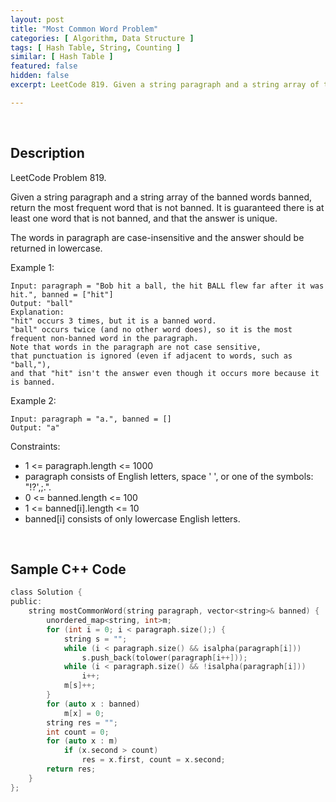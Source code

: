 ```yaml
---
layout: post
title: "Most Common Word Problem"
categories: [ Algorithm, Data Structure ]
tags: [ Hash Table, String, Counting ]
similar: [ Hash Table ]
featured: false
hidden: false
excerpt: LeetCode 819. Given a string paragraph and a string array of the banned words banned, return the most frequent word that is not banned. It is guaranteed there is at least one word that is not banned, and that the answer is unique.

---
```


<br />

## Description

LeetCode Problem 819.

Given a string paragraph and a string array of the banned words banned, return the most frequent word that is not banned. It is guaranteed there is at least one word that is not banned, and that the answer is unique.

The words in paragraph are case-insensitive and the answer should be returned in lowercase.

Example 1:
```
Input: paragraph = "Bob hit a ball, the hit BALL flew far after it was hit.", banned = ["hit"]
Output: "ball"
Explanation: 
"hit" occurs 3 times, but it is a banned word.
"ball" occurs twice (and no other word does), so it is the most frequent non-banned word in the paragraph. 
Note that words in the paragraph are not case sensitive,
that punctuation is ignored (even if adjacent to words, such as "ball,"), 
and that "hit" isn't the answer even though it occurs more because it is banned.
```

Example 2:
```
Input: paragraph = "a.", banned = []
Output: "a"
```

Constraints:
* 1 <= paragraph.length <= 1000
* paragraph consists of English letters, space ' ', or one of the symbols: "!?',;.".
* 0 <= banned.length <= 100
* 1 <= banned[i].length <= 10
* banned[i] consists of only lowercase English letters.

<br />

## Sample C++ Code


```c
class Solution {
public:
    string mostCommonWord(string paragraph, vector<string>& banned) {
        unordered_map<string, int>m;
        for (int i = 0; i < paragraph.size();) {
            string s = "";
            while (i < paragraph.size() && isalpha(paragraph[i])) 
                s.push_back(tolower(paragraph[i++]));
            while (i < paragraph.size() && !isalpha(paragraph[i])) 
                i++;
            m[s]++;
        }
        for (auto x : banned) 
            m[x] = 0;
        string res = "";
        int count = 0;
        for (auto x : m)
            if (x.second > count) 
                res = x.first, count = x.second;
        return res;  
    }
};
```


